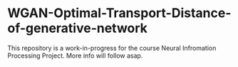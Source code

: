 # WGAN-Optimal-Transport-Distance-of-generative-network
This repository is a work-in-progress for the course Neural Infromation Processing Project. More info will follow asap.
